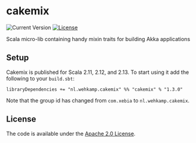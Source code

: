 # cakemix

![Current Version](https://img.shields.io/badge/version-1.3.0-brightgreen.svg?style=flat "1.3.0")
[![License](https://img.shields.io/badge/license-Apache%202.0-blue.svg?style=flat "Apache 2.0")](LICENSE)

Scala micro-lib containing handy mixin traits for building Akka applications

## Setup

Cakemix is published for Scala 2.11, 2.12, and 2.13. To start using it add the following to your `build.sbt`:

    libraryDependencies += "nl.wehkamp.cakemix" %% "cakemix" % "1.3.0"

Note that the group id has changed from `com.xebia` to `nl.wehkamp.cakemix`.

## License
The code is available under the [Apache 2.0 License](LICENSE).

